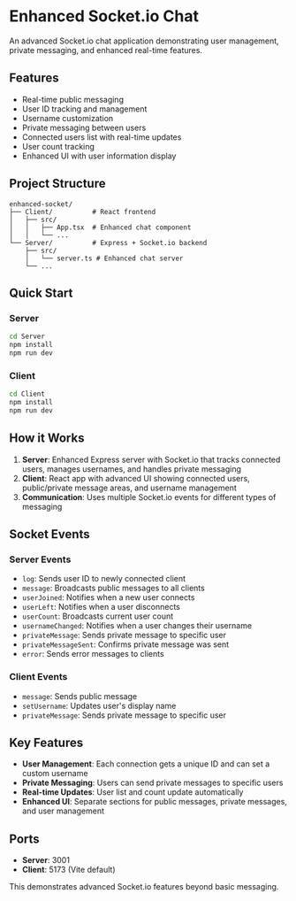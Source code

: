 # Enhanced Socket.io Chat

An advanced Socket.io chat application demonstrating user management, private messaging, and enhanced real-time features.

## Features

- Real-time public messaging
- User ID tracking and management
- Username customization
- Private messaging between users
- Connected users list with real-time updates
- User count tracking
- Enhanced UI with user information display

## Project Structure

```
enhanced-socket/
├── Client/          # React frontend
│   ├── src/
│   │   ├── App.tsx  # Enhanced chat component
│   │   └── ...
└── Server/          # Express + Socket.io backend
    ├── src/
    │   └── server.ts # Enhanced chat server
    └── ...
```

## Quick Start

### Server
```bash
cd Server
npm install
npm run dev
```

### Client
```bash
cd Client
npm install
npm run dev
```

## How it Works

1. **Server**: Enhanced Express server with Socket.io that tracks connected users, manages usernames, and handles private messaging
2. **Client**: React app with advanced UI showing connected users, public/private message areas, and username management
3. **Communication**: Uses multiple Socket.io events for different types of messaging

## Socket Events

### Server Events
- `log`: Sends user ID to newly connected client
- `message`: Broadcasts public messages to all clients
- `userJoined`: Notifies when a new user connects
- `userLeft`: Notifies when a user disconnects
- `userCount`: Broadcasts current user count
- `usernameChanged`: Notifies when a user changes their username
- `privateMessage`: Sends private message to specific user
- `privateMessageSent`: Confirms private message was sent
- `error`: Sends error messages to clients

### Client Events
- `message`: Sends public message
- `setUsername`: Updates user's display name
- `privateMessage`: Sends private message to specific user

## Key Features

- **User Management**: Each connection gets a unique ID and can set a custom username
- **Private Messaging**: Users can send private messages to specific users
- **Real-time Updates**: User list and count update automatically
- **Enhanced UI**: Separate sections for public messages, private messages, and user management

## Ports

- **Server**: 3001
- **Client**: 5173 (Vite default)

This demonstrates advanced Socket.io features beyond basic messaging. 